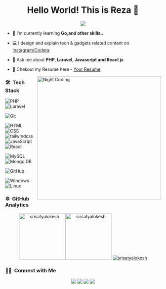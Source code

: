 <h1 align="center">Hello World! This is Reza 👋</h1>


<p align="center">
  <img src="https://readme-typing-svg.herokuapp.com/?lines=Software+Development+Engineer+at+Sunnyr+Co;PHP+and+React+Developer;" />
</p>




- 🌱 I’m currently learning **Go,and other skills..**

- 💻 I design and explain tech & gadgets related content on [Instagram/Codera](https://www.instagram.com/codera.dev/)

- 💬 Ask me about **PHP, Laravel, Javascript and React js**

- 📄 Chekout my Resume here -  [Your Resume](https://code-ra.ir/)

<img id="optionalstuff" alt="Night Coding" src="https://media4.giphy.com/media/f3iwJFOVOwuy7K6FFw/giphy.gif?cid=ecf05e47dcj7w35th4zqt7w360lqh6ey885vmyw03om06wl3&rid=giphy.gif&ct=g" width=400px align="right"/>


### 🛠 &nbsp;Tech Stack
![PHP](https://img.shields.io/badge/-PHP-05122A?style=flat&logo=php)&nbsp;
![Laravel](https://img.shields.io/badge/-laravel?style=flat-square&logo=laravel&logoColor=red&label=Laravel&labelColor=withe&color=red)


![Git](https://img.shields.io/badge/-Git-05122A?style=flat&logo=git)&nbsp;

![HTML](https://img.shields.io/badge/-HTML-05122A?style=flat&logo=HTML5)&nbsp;
![CSS](https://img.shields.io/badge/-CSS-05122A?style=flat&logo=CSS3&logoColor=1572B6)&nbsp;
![tailwindcss](https://img.shields.io/badge/tailwindcss-0F172A?style=flat&logo=tailwindcss)&nbsp;
![JavaScript](https://img.shields.io/badge/-JavaScript-05122A?style=flat&logo=javascript)&nbsp;
![React](https://img.shields.io/badge/-React-05122A?style=flat&logo=React)


![MySQL](https://img.shields.io/badge/-MySQL-05122A?style=flat&logo=mysql&logoColor=FFA518)&nbsp;
![Mongo DB](https://img.shields.io/badge/-MongoDB-05122A?style=flat&logo=mongodb)

![GitHub](https://img.shields.io/badge/-GitHub-05122A?style=flat&logo=github)&nbsp;


![Windows](https://img.shields.io/badge/-Windows-05122A?style=flat&logo=windows)&nbsp;
![Linux](https://img.shields.io/badge/-Linux-05122A?style=flat&logo=linux)&nbsp;


### ⚙️ &nbsp;GitHub Analytics

<p align="center">
<a href="https://github.com/SriSatyaLokesh">
<img  src="https://github-readme-stats.vercel.app/api/top-langs?username=allllrez&show_icons=true&locale=en&layout=compact&theme=nightowl&hide_border=true" alt="srisatyalokesh" height=150px/><img  src="https://github-readme-stats.vercel.app/api?username=allllrez&show_icons=true&locale=en&theme=nightowl&hide_border=true" alt="srisatyalokesh" height=150px />
  <img src="https://github-readme-streak-stats.herokuapp.com/?user=allllrez&theme=nightowl&hide_border=true" alt="srisatyalokesh"/>
</a>
</p>


### 🤝🏻 &nbsp;Connect with Me

<p align="center">
<a href="rezaannabestany@gmail.com"><img src="https://img.shields.io/badge/-Mail-D14836?style=flat&logo=Gmail&logoColor=white"/></a>
<a href="https://linkedin.com/in/reza-annabestani-9336b7212"><img src="https://img.shields.io/badge/-LinkedIn-0077B5?style=flat&logo=Linkedin&logoColor=white"/></a>
<a href="https://instagram.com/codera.dev"><img src="https://img.shields.io/badge/-Instagram-E1306C?style=flat&logo=Instagram&logoColor=white"/></a>
<a href="https://www.twitter.com/codewithcodera"><img src="https://img.shields.io/badge/-Twitter-42C3F7?style=flat&logo=twitter&logoColor=white"/></a>
</p>
